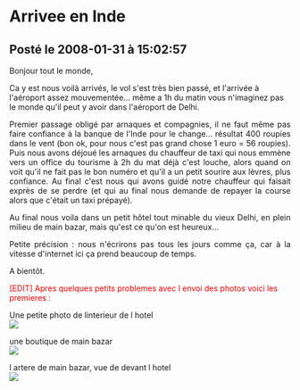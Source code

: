 # Arrivee en Inde
## Posté le 2008-01-31 à 15:02:57

<p>Bonjour tout le monde,

Ca y est nous voil&agrave; arriv&eacute;s, le vol s'est tr&egrave;s bien pass&eacute;, et l'arriv&eacute;e &agrave; l'a&eacute;roport assez mouvement&eacute;e... m&ecirc;me a 1h du matin vous n'imaginez pas le monde qu'il peut y avoir dans l'a&eacute;roport de Delhi.</p><p style="text-align: justify">Premier passage oblig&eacute; par arnaques et compagnies, il ne faut m&ecirc;me pas faire confiance &agrave; la banque de l'Inde pour le change... r&eacute;sultat 400 roupies dans le vent (bon ok, pour nous c'est pas grand chose 1 euro = 56 roupies). Puis nous avons d&eacute;jou&eacute; les arnaques du chauffeur de taxi qui nous emm&egrave;ne vers un office du tourisme &agrave; 2h du mat d&eacute;j&agrave; c'est louche, alors quand on voit qu'il ne fait pas le bon num&eacute;ro et qu'il a un petit sourire aux l&egrave;vres, plus confiance. Au final c'est nous qui avons guid&eacute; notre chauffeur qui faisait expr&egrave;s de se perdre (et qui au final nous demande de repayer la course alors que c'&eacute;tait un taxi pr&eacute;pay&eacute;).</p><p style="text-align: justify">Au final nous voila dans un petit h&ocirc;tel tout minable du vieux Delhi, en plein milieu de main bazar, mais qu'est ce qu'on est heureux...</p><p style="text-align: justify">Petite pr&eacute;cision : nous n'&eacute;crirons pas tous les jours comme &ccedil;a, car &agrave; la vitesse d'internet ici &ccedil;a prend beaucoup de temps.</p><p style="text-align: justify">A bient&ocirc;t.

<span style="color: red">[EDIT] Apres quelques petits problemes avec l envoi des photos voici les premieres :</span>

Une petite photo de linterieur de l hotel<br />
<img src="http://dud.didoum.free.fr/upload/min/hotel.jpg" />

une boutique de main bazar<br />
<img src="http://dud.didoum.free.fr/upload/min/magasin.jpg" />

l artere de main bazar, vue de devant l hotel<br />
<img src="http://dud.didoum.free.fr/upload/min/rue.jpg" /></p>

